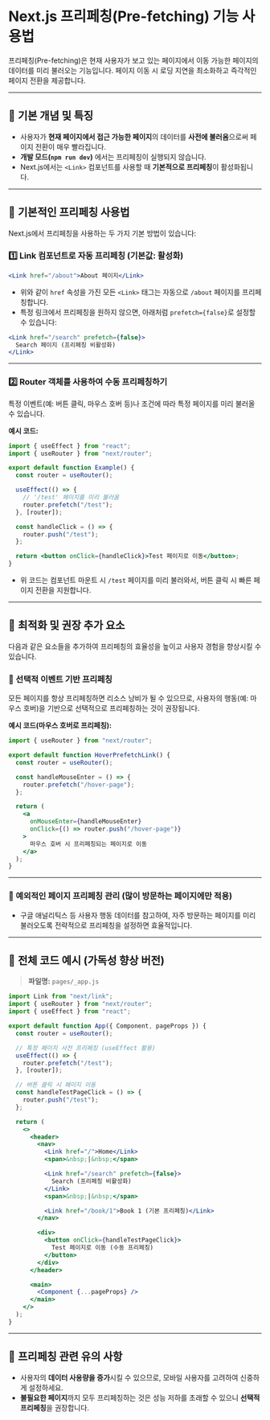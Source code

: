 # Next.js 프리페칭(Pre-fetching) 기능 사용법

프리페칭(Pre-fetching)은 현재 사용자가 보고 있는 페이지에서 이동 가능한 페이지의 데이터를 미리 불러오는 기능입니다. 페이지 이동 시 로딩 지연을 최소화하고 즉각적인 페이지 전환을 제공합니다.

---

## 📌 기본 개념 및 특징

- 사용자가 **현재 페이지에서 접근 가능한 페이지**의 데이터를 **사전에 불러옴**으로써 페이지 전환이 매우 빨라집니다.
- **개발 모드(`npm run dev`)** 에서는 프리페칭이 실행되지 않습니다.
- Next.js에서는 `<Link>` 컴포넌트를 사용할 때 **기본적으로 프리페칭**이 활성화됩니다.

---

## 📌 기본적인 프리페칭 사용법

Next.js에서 프리페칭을 사용하는 두 가지 기본 방법이 있습니다:

### 1️⃣ Link 컴포넌트로 자동 프리페칭 (기본값: 활성화)

```jsx
<Link href="/about">About 페이지</Link>
```

- 위와 같이 `href` 속성을 가진 모든 `<Link>` 태그는 자동으로 `/about` 페이지를 프리페칭합니다.
- 특정 링크에서 프리페칭을 원하지 않으면, 아래처럼 `prefetch={false}`로 설정할 수 있습니다:

```jsx
<Link href="/search" prefetch={false}>
  Search 페이지 (프리페칭 비활성화)
</Link>
```

---

### 2️⃣ Router 객체를 사용하여 수동 프리페칭하기

특정 이벤트(예: 버튼 클릭, 마우스 호버 등)나 조건에 따라 특정 페이지를 미리 불러올 수 있습니다.

**예시 코드:**

```jsx
import { useEffect } from "react";
import { useRouter } from "next/router";

export default function Example() {
  const router = useRouter();

  useEffect(() => {
    // '/test' 페이지를 미리 불러옴
    router.prefetch("/test");
  }, [router]);

  const handleClick = () => {
    router.push("/test");
  };

  return <button onClick={handleClick}>Test 페이지로 이동</button>;
}
```

- 위 코드는 컴포넌트 마운트 시 `/test` 페이지를 미리 불러와서, 버튼 클릭 시 빠른 페이지 전환을 지원합니다.

---

## 📌 최적화 및 권장 추가 요소

다음과 같은 요소들을 추가하여 프리페칭의 효율성을 높이고 사용자 경험을 향상시킬 수 있습니다.

### 🔹 선택적 이벤트 기반 프리페칭

모든 페이지를 항상 프리페칭하면 리소스 낭비가 될 수 있으므로, 사용자의 행동(예: 마우스 호버)을 기반으로 선택적으로 프리페칭하는 것이 권장됩니다.

**예시 코드(마우스 호버로 프리페칭):**

```jsx
import { useRouter } from "next/router";

export default function HoverPrefetchLink() {
  const router = useRouter();

  const handleMouseEnter = () => {
    router.prefetch("/hover-page");
  };

  return (
    <a
      onMouseEnter={handleMouseEnter}
      onClick={() => router.push("/hover-page")}
    >
      마우스 호버 시 프리페칭되는 페이지로 이동
    </a>
  );
}
```

---

### 🔹 예외적인 페이지 프리페칭 관리 (많이 방문하는 페이지에만 적용)

- 구글 애널리틱스 등 사용자 행동 데이터를 참고하여, 자주 방문하는 페이지를 미리 불러오도록 전략적으로 프리페칭을 설정하면 효율적입니다.

---

## 📌 전체 코드 예시 (가독성 향상 버전)

> **파일명:** `pages/_app.js`

```jsx
import Link from "next/link";
import { useRouter } from "next/router";
import { useEffect } from "react";

export default function App({ Component, pageProps }) {
  const router = useRouter();

  // 특정 페이지 사전 프리페칭 (useEffect 활용)
  useEffect(() => {
    router.prefetch("/test");
  }, [router]);

  // 버튼 클릭 시 페이지 이동
  const handleTestPageClick = () => {
    router.push("/test");
  };

  return (
    <>
      <header>
        <nav>
          <Link href="/">Home</Link>
          <span>&nbsp;|&nbsp;</span>

          <Link href="/search" prefetch={false}>
            Search (프리페칭 비활성화)
          </Link>
          <span>&nbsp;|&nbsp;</span>

          <Link href="/book/1">Book 1 (기본 프리페칭)</Link>
        </nav>

        <div>
          <button onClick={handleTestPageClick}>
            Test 페이지로 이동 (수동 프리페칭)
          </button>
        </div>
      </header>

      <main>
        <Component {...pageProps} />
      </main>
    </>
  );
}
```

---

## 📌 프리페칭 관련 유의 사항

- 사용자의 **데이터 사용량을 증가**시킬 수 있으므로, 모바일 사용자를 고려하여 신중하게 설정하세요.
- **불필요한 페이지**까지 모두 프리페칭하는 것은 성능 저하를 초래할 수 있으니 **선택적 프리페칭**을 권장합니다.
